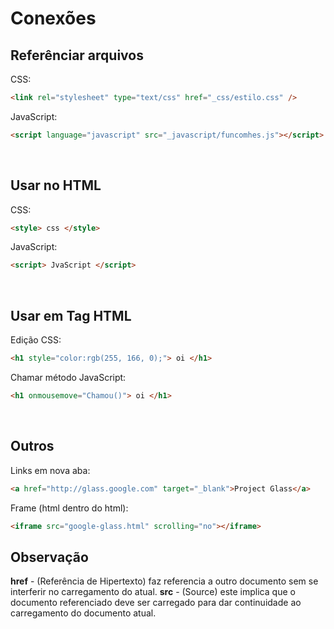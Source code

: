 # Conexões

## Referênciar arquivos

CSS:
```html
<link rel="stylesheet" type="text/css" href="_css/estilo.css" />
```

JavaScript: 
```html
<script language="javascript" src="_javascript/funcomhes.js"></script>
```

<br/>

## Usar no HTML

CSS:
```html
<style> css </style>
```

JavaScript:
```html
<script> JvaScript </script>
```

<br/>

## Usar em Tag HTML

Edição CSS:
```html
<h1 style="color:rgb(255, 166, 0);"> oi </h1>
```

Chamar método JavaScript:
```html
<h1 onmousemove="Chamou()"> oi </h1>
```

<br/>

## Outros

Links em nova aba:
```html
<a href="http://glass.google.com" target="_blank">Project Glass</a>
```

Frame (html dentro do html):  
```html
<iframe src="google-glass.html" scrolling="no"></iframe>
```

## Observação

**href** - (Referência de Hipertexto) faz referencia a outro documento sem se interferir no carregamento do atual.
**src** - (Source) este implica que o documento referenciado deve ser carregado para dar continuidade ao carregamento do documento atual.